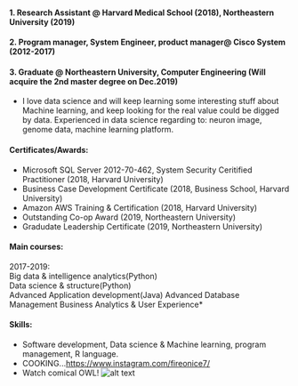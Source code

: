 #### 1. Research Assistant @ Harvard Medical School (2018), Northeastern University (2019)
#### 2. Program manager, System Engineer, product manager@ Cisco System (2012-2017)
#### 3. Graduate @ Northeastern University, Computer Engineering  (Will acquire the 2nd master degree on Dec.2019)  

*  I love data science and will keep learning some interesting stuff about Machine learning, and keep looking for the real value could be digged by data. Experienced in data science regarding to: neuron image, genome data, machine learning platform.

#### Certificates/Awards:  
* Microsoft SQL Server 2012-70-462, System Security Ceritified Practitioner (2018, Harvard University)  
* Business Case Development Certificate (2018, Business School, Harvard University)  
* Amazon AWS Training & Certification (2018, Harvard University)  
* Outstanding Co-op Award (2019, Northeastern University)
* Gradudate Leadership Certificate (2019, Northeastern University)

#### Main courses:  
2017-2019:  
            Big data & intelligence analytics(Python)  
            Data science & structure(Python)  
            Advanced Application development(Java)
            Advanced Database Management
            Business Analytics & User Experience*
#### Skills:  
*  Software development, Data science & Machine learning, program management, R language.
*  COOKING...https://www.instagram.com/fireonice7/
*  Watch comical OWL! ![alt text](https://i0.wp.com/www.whats-your-sign.com/wp-content/uploads/2018/01/AnimalSymbolismOwl1.jpg)


